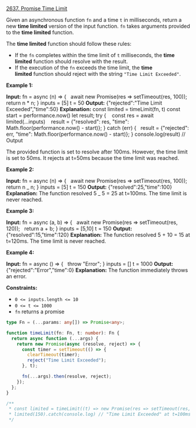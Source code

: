 [2637. Promise Time Limit](https://leetcode.com/problems/promise-time-limit/)

Given an asynchronous function `fn` and a time `t` in milliseconds, return a new **time limited** version of the input function. `fn` takes arguments provided to the **time limited** function.

The **time limited** function should follow these rules:

- If the `fn` completes within the time limit of `t` milliseconds, the **time limited** function should resolve with the result.
- If the execution of the `fn` exceeds the time limit, the **time limited** function should reject with the string `"Time Limit Exceeded"`.

**Example 1:**

**Input:**
fn = async (n) => {
  await new Promise(res => setTimeout(res, 100));
  return n \* n;
}
inputs = [5]
t = 50
**Output:** {"rejected":"Time Limit Exceeded","time":50}
**Explanation:**
const limited = timeLimit(fn, t)
const start = performance.now()
let result;
try {
   const res = await limited(...inputs)
   result = {"resolved": res, "time": Math.floor(performance.now() - start)};
} catch (err) {
  result = {"rejected": err, "time": Math.floor(performance.now() - start)};
}
console.log(result) // Output

The provided function is set to resolve after 100ms. However, the time limit is set to 50ms. It rejects at t=50ms because the time limit was reached.

**Example 2:**

**Input:**
fn = async (n) => {
  await new Promise(res => setTimeout(res, 100));
  return n _ n;
}
inputs = [5]
t = 150
**Output:** {"resolved":25,"time":100}
**Explanation:**
The function resolved 5 _ 5 = 25 at t=100ms. The time limit is never reached.

**Example 3:**

**Input:**
fn = async (a, b) => {
  await new Promise(res => setTimeout(res, 120));
  return a + b;
}
inputs = [5,10]
t = 150
**Output:** {"resolved":15,"time":120}
**Explanation:**
​​​​The function resolved 5 + 10 = 15 at t=120ms. The time limit is never reached.

**Example 4:**

**Input:**
fn = async () => {
  throw "Error";
}
inputs = []
t = 1000
**Output:** {"rejected":"Error","time":0}
**Explanation:**
The function immediately throws an error.

**Constraints:**

- `0 <= inputs.length <= 10`
- `0 <= t <= 1000`
- `fn` returns a promise

```ts
type Fn = (...params: any[]) => Promise<any>;

function timeLimit(fn: Fn, t: number): Fn {
  return async function (...args) {
    return new Promise(async (resolve, reject) => {
      const timer = setTimeout(() => {
        clearTimeout(timer);
        reject("Time Limit Exceeded");
      }, t);

      fn(...args).then(resolve, reject);
    });
  };
}

/**
 * const limited = timeLimit((t) => new Promise(res => setTimeout(res, t)), 100);
 * limited(150).catch(console.log) // "Time Limit Exceeded" at t=100ms
 */
```
